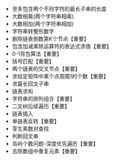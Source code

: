 - 至多包含两个不同字符的最长子串的长度
- 大数相乘(两个字符串相乘)
- 大数相加(两个字符串相加)
- 字符串转整形数字
- 删除链表倒数第K个节点【重要】
- 包含加减乘除运算符的表达式求值【重要】
- 0-1背包算法【重要】
- 括号匹配【重要】
- 两个链表的交叉节点【重要】
- 求给定矩阵中某个点周围1的个数【重要】
- 求最长回文子串
- 链表求和
- 字符串的排列组合【重要】
- 二叉树后续遍历【重要】
- 链表插入
- 单链表反转【重要】
- 孪生素数对查找
- 判断回文串
- 岛屿个数问题-深度优先遍历【重要】
- 去除数组中重复元素【重要】
